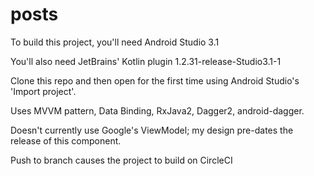 # posts

To build this project, you'll need Android Studio 3.1


You'll also need  JetBrains' Kotlin plugin 1.2.31-release-Studio3.1-1


Clone this repo and then open for the first time using Android Studio's 'Import project'.


Uses MVVM pattern, Data Binding, RxJava2, Dagger2, android-dagger.

Doesn't currently use Google's ViewModel; my design pre-dates the release of this component. 

Push to branch causes the project to build on CircleCI
